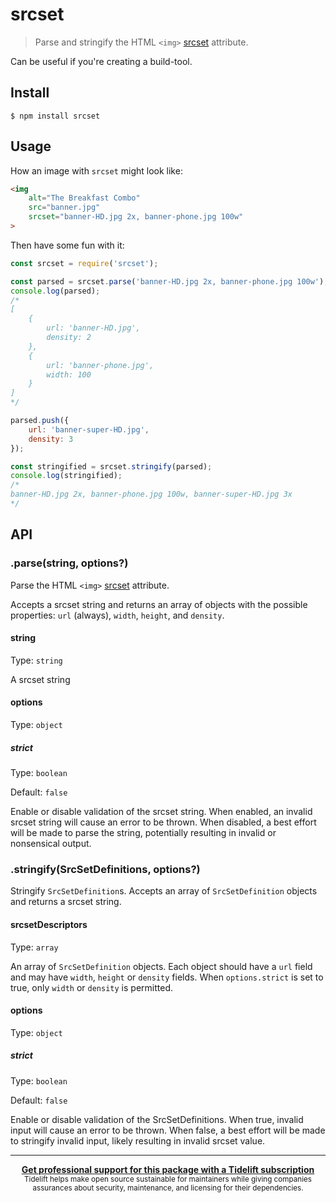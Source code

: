 # srcset

> Parse and stringify the HTML `<img>` [srcset](https://www.smashingmagazine.com/2013/08/webkit-implements-srcset-and-why-its-a-good-thing/) attribute.

Can be useful if you're creating a build-tool.

## Install

```
$ npm install srcset
```

## Usage

How an image with `srcset` might look like:

```html
<img
	alt="The Breakfast Combo"
	src="banner.jpg"
	srcset="banner-HD.jpg 2x, banner-phone.jpg 100w"
>
```

Then have some fun with it:

```js
const srcset = require('srcset');

const parsed = srcset.parse('banner-HD.jpg 2x, banner-phone.jpg 100w');
console.log(parsed);
/*
[
	{
		url: 'banner-HD.jpg',
		density: 2
	},
	{
		url: 'banner-phone.jpg',
		width: 100
	}
]
*/

parsed.push({
	url: 'banner-super-HD.jpg',
	density: 3
});

const stringified = srcset.stringify(parsed);
console.log(stringified);
/*
banner-HD.jpg 2x, banner-phone.jpg 100w, banner-super-HD.jpg 3x
*/
```

## API

### .parse(string, options?)

Parse the HTML `<img>` [srcset](http://mobile.smashingmagazine.com/2013/08/21/webkit-implements-srcset-and-why-its-a-good-thing/) attribute.

Accepts a srcset string and returns an array of objects with the possible properties: `url` (always), `width`, `height`, and `density`.

#### string

Type: `string`

A srcset string

#### options

Type: `object`

##### strict

Type: `boolean`

Default: `false`

Enable or disable validation of the srcset string. When enabled, an invalid srcset string will cause an error to be thrown. When disabled, a best effort will be made to parse the string, potentially resulting in invalid or nonsensical output.

### .stringify(SrcSetDefinitions, options?)

Stringify `SrcSetDefinition`s. Accepts an array of `SrcSetDefinition` objects and returns a srcset string.

#### srcsetDescriptors

Type: `array`

An array of `SrcSetDefinition` objects. Each object should have a `url` field and may have `width`, `height` or `density` fields. When `options.strict` is set to true, only `width` or `density` is permitted.

#### options

Type: `object`

##### strict

Type: `boolean`

Default: `false`

Enable or disable validation of the SrcSetDefinitions. When true, invalid input will cause an error to be thrown. When false, a best effort will be made to stringify invalid input, likely resulting in invalid srcset value.

---

<div align="center">
	<b>
		<a href="https://tidelift.com/subscription/pkg/npm-srcset?utm_source=npm-srcset&utm_medium=referral&utm_campaign=readme">Get professional support for this package with a Tidelift subscription</a>
	</b>
	<br>
	<sub>
		Tidelift helps make open source sustainable for maintainers while giving companies<br>assurances about security, maintenance, and licensing for their dependencies.
	</sub>
</div>

